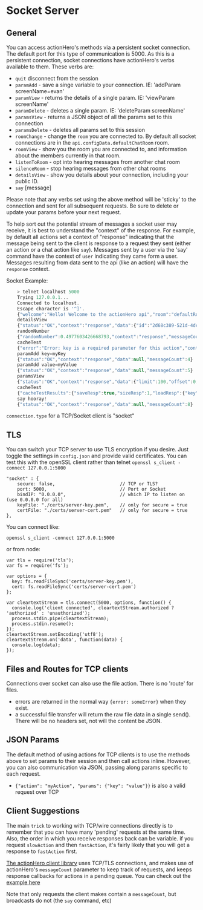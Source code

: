 # Socket Server

## General

You can access actionHero's methods via a persistent socket connection.  The default port for this type of communication is 5000.  As this is a persistent connection, socket connections have actionHero's verbs available to them.  These verbs are:

* `quit` disconnect from the session
* `paramAdd` - save a singe variable to your connection.  IE: 'addParam screenName=evan'
* `paramView` - returns the details of a single param. IE: 'viewParam screenName'
* `paramDelete` - deletes a single param.  IE: 'deleteParam screenName'
* `paramsView` - returns a JSON object of all the params set to this connection
* `paramsDelete` - deletes all params set to this session
* `roomChange` - change the `room` you are connected to.  By default all socket connections are in the `api.configData.defaultChatRoom` room.   
* `roomView` - show you the room you are connected to, and information about the members currently in that room.
* `listenToRoom` - opt into hearing messages from another chat room
* `silenceRoom` - stop hearing messages from other chat rooms
* `detailsView` - show you details about your connection, including your public ID.
* `say` [message]

Please note that any verbs set using the above method will be 'sticky' to the connection and sent for all subsequent requests.  Be sure to delete or update your params before your next request.

To help sort out the potential stream of messages a socket user may receive, it is best to understand the "context" of the response.  For example, by default all actions set a context of "response" indicating that the message being sent to the client is response to a request they sent (either an action or a chat action like `say`).  Messages sent by a user via the 'say' command have the context of `user` indicating they came form a user.  Messages resulting from data sent to the api (like an action) will have the `response` context.

Socket Example:

```javascript
	> telnet localhost 5000
	Trying 127.0.0.1...
	Connected to localhost.
	Escape character is '^]'.
	{"welcome":"Hello! Welcome to the actionHero api","room":"defaultRoom","context":"api"}
	detailsView
	{"status":"OK","context":"response","data":{"id":"2d68c389-521d-4dc6-b4f1-8292cd6cbde6","remoteIP":"127.0.0.1","remotePort":57393,"params":{"limit":100,"offset":0},"connectedAt":1368918901456,"room":"defaultRoom","totalActions":0,"pendingActions":0},"messageCount":1}
	randomNumber
	{"randomNumber":0.4977603426668793,"context":"response","messageCount":2}
	cacheTest
	{"error":"Error: key is a required parameter for this action","context":"response","messageCount":3}
	paramAdd key=myKey
	{"status":"OK","context":"response","data":null,"messageCount":4}
	paramAdd value=myValue
	{"status":"OK","context":"response","data":null,"messageCount":5}
	paramsView
	{"status":"OK","context":"response","data":{"limit":100,"offset":0,"action":"cacheTest","key":"myKey","value":"myValue"},"messageCount":6}
	cacheTest
	{"cacheTestResults":{"saveResp":true,"sizeResp":1,"loadResp":{"key":"cacheTest_myKey","value":"myValue","expireTimestamp":1368918936984,"createdAt":1368918931984,"readAt":1368918931995},"deleteResp":true},"context":"response","messageCount":7}
	say hooray!
	{"status":"OK","context":"response","data":null,"messageCount":8}
```

`connection.type` for a TCP/Socket client is "socket"

## TLS

You can switch your TCP server to use TLS encryption if you desire.  Just toggle the settings in `config.json` and provide valid certificates.  You can test this with the openSSL client rather than telnet `openssl s_client -connect 127.0.0.1:5000`

	"socket" : {
		secure: false,                        // TCP or TLS?
		port: 5000,                           // Port or Socket
		bindIP: "0.0.0.0",                    // which IP to listen on (use 0.0.0.0 for all)
		keyFile: "./certs/server-key.pem",    // only for secure = true
		certFile: "./certs/server-cert.pem"   // only for secure = true
	},
		
You can connect like:

	openssl s_client -connect 127.0.0.1:5000
	
or from node:

	var tls = require('tls');
	var fs = require('fs');
	
	var options = {
	  key: fs.readFileSync('certs/server-key.pem'),
	  cert: fs.readFileSync('certs/server-cert.pem')
	};
	
	var cleartextStream = tls.connect(5000, options, function() {
	  console.log('client connected', cleartextStream.authorized ? 'authorized' : 'unauthorized');
	  process.stdin.pipe(cleartextStream);
	  process.stdin.resume();
	});
	cleartextStream.setEncoding('utf8');
	cleartextStream.on('data', function(data) {
	  console.log(data);
	});

## Files and Routes for TCP clients

Connections over socket can also use the file action.  There is no 'route' for files.

* errors are returned in the normal way `{error: someError}` when they exist.
* a successful file transfer will return the raw file data in a single send().  There will be no headers set, not will the content be JSON.

## JSON Params 

The default method of using actions for TCP clients is to use the methods above to set params to their session and then call actions inline.  However, you can also communication via JSON, passing along params specific to each request.

- `{"action": "myAction", "params": {"key": "value"}}` is also a valid request over TCP

## Client Suggestions

The main `trick` to working with TCP/wire connections directly is to remember that you can have many 'pending' requests at the same time.  Also, the order in which you receive responses back can be variable.  if you request `slowAction` and then `fastAction`, it's fairly likely that you will get a response to `fastAction` first.

[The actionHero client library](https://github.com/evantahler/actionhero_client) uses TCP/TLS connections, and makes use of actionHero's `messageCount` parameter to keep track of requests, and keeps response callbacks for actions in a pending queue.  You can check out the [example here](https://github.com/evantahler/actionhero_client/blob/master/actionhero_client.js)

Note that only requests the client makes contain a `messageCount`, but broadcasts do not (the `say` command, etc)
